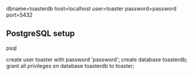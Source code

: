 dbname=toasterdb host=localhost user=toaster password=password port=5432



PostgreSQL setup
----------------

psql

create user toaster with password 'password';
create database toasterdb;
grant all privileges on database toasterdb to toaster;